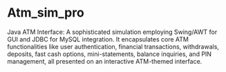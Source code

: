 # Atm_sim_pro
 Java ATM Interface: A sophisticated simulation employing Swing/AWT for GUI and JDBC for MySQL integration. It encapsulates core ATM functionalities like user authentication, financial transactions, withdrawals, deposits, fast cash options, mini-statements, balance inquiries, and PIN management, all presented on an interactive ATM-themed interface.
